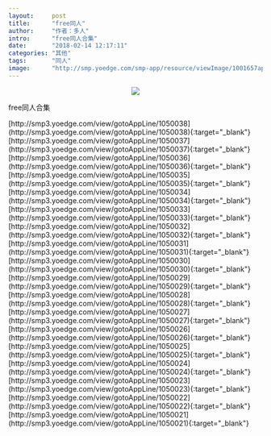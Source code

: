 ```yaml
---
layout:     post
title:      "free同人"
author:     "作者：多人"
intro:      "free同人合集"
date:       "2018-02-14 12:17:11"
categories: "其他"
tags:       "同人"
image:      "http://smp.yoedge.com/smp-app/resource/viewImage/1001657appline.png"
---
```

<div style="text-align: center">
<p><img src="http://smp.yoedge.com/smp-app/resource/viewImage/1001657appline.png"/></p>
</div>
<p class="post-meta">
<span>free同人合集</span>
</p>
[http://smp3.yoedge.com/view/gotoAppLine/1050038](http://smp3.yoedge.com/view/gotoAppLine/1050038){:target="_blank"}
[http://smp3.yoedge.com/view/gotoAppLine/1050037](http://smp3.yoedge.com/view/gotoAppLine/1050037){:target="_blank"}
[http://smp3.yoedge.com/view/gotoAppLine/1050036](http://smp3.yoedge.com/view/gotoAppLine/1050036){:target="_blank"}
[http://smp3.yoedge.com/view/gotoAppLine/1050035](http://smp3.yoedge.com/view/gotoAppLine/1050035){:target="_blank"}
[http://smp3.yoedge.com/view/gotoAppLine/1050034](http://smp3.yoedge.com/view/gotoAppLine/1050034){:target="_blank"}
[http://smp3.yoedge.com/view/gotoAppLine/1050033](http://smp3.yoedge.com/view/gotoAppLine/1050033){:target="_blank"}
[http://smp3.yoedge.com/view/gotoAppLine/1050032](http://smp3.yoedge.com/view/gotoAppLine/1050032){:target="_blank"}
[http://smp3.yoedge.com/view/gotoAppLine/1050031](http://smp3.yoedge.com/view/gotoAppLine/1050031){:target="_blank"}
[http://smp3.yoedge.com/view/gotoAppLine/1050030](http://smp3.yoedge.com/view/gotoAppLine/1050030){:target="_blank"}
[http://smp3.yoedge.com/view/gotoAppLine/1050029](http://smp3.yoedge.com/view/gotoAppLine/1050029){:target="_blank"}
[http://smp3.yoedge.com/view/gotoAppLine/1050028](http://smp3.yoedge.com/view/gotoAppLine/1050028){:target="_blank"}
[http://smp3.yoedge.com/view/gotoAppLine/1050027](http://smp3.yoedge.com/view/gotoAppLine/1050027){:target="_blank"}
[http://smp3.yoedge.com/view/gotoAppLine/1050026](http://smp3.yoedge.com/view/gotoAppLine/1050026){:target="_blank"}
[http://smp3.yoedge.com/view/gotoAppLine/1050025](http://smp3.yoedge.com/view/gotoAppLine/1050025){:target="_blank"}
[http://smp3.yoedge.com/view/gotoAppLine/1050024](http://smp3.yoedge.com/view/gotoAppLine/1050024){:target="_blank"}
[http://smp3.yoedge.com/view/gotoAppLine/1050023](http://smp3.yoedge.com/view/gotoAppLine/1050023){:target="_blank"}
[http://smp3.yoedge.com/view/gotoAppLine/1050022](http://smp3.yoedge.com/view/gotoAppLine/1050022){:target="_blank"}
[http://smp3.yoedge.com/view/gotoAppLine/1050021](http://smp3.yoedge.com/view/gotoAppLine/1050021){:target="_blank"}


